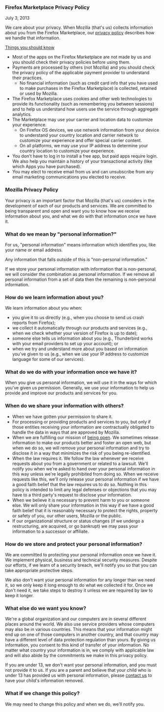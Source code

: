 ### Firefox Marketplace Privacy Policy
July 3, 2013

We care about your privacy. When Mozilla (that's us) collects information about you from the Firefox Marketplace, our [privacy policy](https://www.mozilla.org/privacy/) describes how we handle that information.

<u>Things you should know</u>

- Most of the apps on the Firefox Marketplace are not made by us and you should check their privacy policies before using them.
- Payments are processed by others (not Mozilla) and you should check the privacy policy of the applicable payment provider to understand their practices.
  - No financial information (such as credit card info that you have used to make purchases in the Firefox Marketplace) is collected, retained or used by Mozilla.
- The Firefox Marketplace uses cookies and other web technologies to provide its functionality (such as remembering you between sessions) and to help us understand how users use the service through aggregate analytics.
- The Marketplace may use your carrier and location data to customize your experience.
  - On Firefox OS devices, we use network information from your device to understand your country location and carrier network to customize your experience and offer special carrier content.
  - On all platforms, we may use your IP address to determine your country location to customize your experience.
- You don't have to log in to install a free app, but paid apps require login. We also help you maintain a history of your transactional activity (like which Apps you have purchased).
- You may elect to receive email from us and can unsubscribe from any email marketing communications you elected to receive.

### Mozilla Privacy Policy

Your privacy is an important factor that Mozilla (that's us) considers in the development of each of our products and services. We are committed to being transparent and open and want you to know how we receive information about you, and what we do with that information once we have it.

### What do we mean by "personal information?"

For us, "personal information" means information which identifies you, like your name or email address.

Any information that falls outside of this is "non-personal information."

If we store your personal information with information that is non-personal, we will consider the combination as personal information. If we remove all personal information from a set of data then the remaining is non-personal information.

### How do we learn information about you?

We learn information about you when:

- you give it to us directly (e.g., when you choose to send us crash reports from Firefox);
- we collect it automatically through our products and services (e.g., when we check whether your version of Firefox is up to date);
- someone else tells us information about you (e.g., Thunderbird works with your email providers to set up your account); or
- when we try and understand more about you based on information you've given to us (e.g., when we use your IP address to customize language for some of our services).

### What do we do with your information once we have it?

When you give us personal information, we will use it in the ways for which you've given us permission. Generally, we use your information to help us provide and improve our products and services for you.

### When do we share your information with others?

- When we have gotten your permission to share it.
- For processing or providing products and services to you, but only if those entities receiving your information are contractually obligated to handle the data in ways that are approved by Mozilla.
- When we are fulfilling our mission of [being open](https://www.mozilla.org/about/manifesto.html). We sometimes release information to make our products better and foster an open web, but when we do so, we will remove your personal information and try to disclose it in a way that minimizes the risk of you being re-identified.
- When the law requires it. We follow the law whenever we receive requests about you from a government or related to a lawsuit. We'll notify you when we're asked to hand over your personal information in this way unless we're legally prohibited from doing so. When we receive requests like this, we'll only release your personal information if we have a good faith belief that the law requires us to do so. Nothing in this policy is intended to limit any legal defenses or objections that you may have to a third party's request to disclose your information.
- When we believe it is necessary to prevent harm to you or someone else. We will only share your information in this way if we have a good faith belief that it is reasonably necessary to protect the rights, property or safety of you, our other users, Mozilla or the public.
- If our organizational structure or status changes (if we undergo a restructuring, are acquired, or go bankrupt) we may pass your information to a successor or affiliate.

### How do we store and protect your personal information?

We are committed to protecting your personal information once we have it. We implement physical, business and technical security measures. Despite our efforts, if we learn of a security breach, we'll notify you so that you can take appropriate protective steps.

We also don't want your personal information for any longer than we need it, so we only keep it long enough to do what we collected it for. Once we don't need it, we take steps to destroy it unless we are required by law to keep it longer.

### What else do we want you know?

We're a global organization and our computers are in several different places around the world. We also use service providers whose computers may also be in various countries. This means that your information might end up on one of those computers in another country, and that country may have a different level of data protection regulation than yours. By giving us information, you consent to this kind of transfer of your information. No matter what country your information is in, we comply with applicable law and will also abide by the commitments we make in this privacy policy.

If you are under 13, we don't want your personal information, and you must not provide it to us. If you are a parent and believe that your child who is under 13 has provided us with personal information, please [contact us](https://www.mozilla.org/privacy/policies/firefox-os/) to have your child's information removed.

### What if we change this policy?

We may need to change this policy and when we do, we'll notify you.

